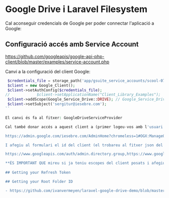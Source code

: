 
# Google Drive i Laravel Filesystem

Cal aconseguir credencials de Google per poder connectar l'aplicació a Google:

## Configuració accés amb Service Account

https://github.com/googleapis/google-api-php-client/blob/master/examples/service-account.php

Canvi a la configuració del client Google:

```php
 $credentials_file = storage_path('app/gsuite_service_accounts/scool-07eed0b50a6f.json');
 $client = new Google_Client();
 $client->setAuthConfig($credentials_file);
//            $client->setApplicationName("Client_Library_Examples");
 $client->addScope(Google_Service_Drive::DRIVE); // Google_Service_Drive::DRIVE = https://www.googleapis.com/auth/drive
 $client->setSubject('sergitur@iesebre.com');
``

El canvi és fa al fitxer: GoogleDriveServiceProvider

Cal també donar accés a aquest client a (primer logeu-vos amb l'usuari admin del vostre Google Suite for Education)

https://admin.google.com/iesebre.com/AdminHome?chromeless=1#OGX:ManageOauthClients

I afegiu al formulari el id del client (el trobareu al fitxer json del service account com a private_key_id) i poseu una llista dels scopes separada per comes:

https://www.googleapis.com/auth/admin.directory.group,https://www.googleapis.com/auth/admin.directory.user,https://www.googleapis.com/auth/drive

**ÉS IMPORTANT QUE mireu si ja teniu escopes del client posats i afegiu-los tots a la llista sinó treureu permisos**
 
## Getting your Refresh Token

## Getting your Root Folder ID

- https://github.com/ivanvermeyen/laravel-google-drive-demo/blob/master/README.md#create-your-google-drive-api-keys
